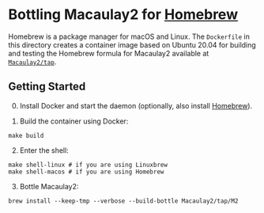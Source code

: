 # Bottling Macaulay2 for [Homebrew](https://brew.sh/)

Homebrew is a package manager for macOS and Linux. The `Dockerfile` in this directory creates a container image based on Ubuntu 20.04 for building and testing the Homebrew formula for Macaulay2 available at [`Macaulay2/tap`](https://github.com/Macaulay2/homebrew-tap).

## Getting Started
0. Install Docker and start the daemon (optionally, also install [Homebrew](https://brew.sh/)).

1. Build the container using Docker:
```
make build
```

2. Enter the shell:
```
make shell-linux # if you are using Linuxbrew
make shell-macos # if you are using Homebrew
```

3. Bottle Macaulay2:
```
brew install --keep-tmp --verbose --build-bottle Macaulay2/tap/M2
```
